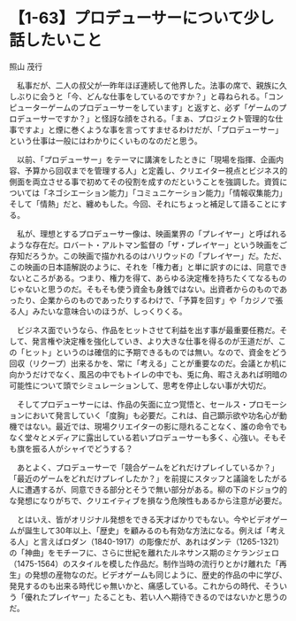 # 【1-63】プロデューサーについて少し話したいこと

<div class="author">照山 茂行</div>

　私事だが、二人の叔父が一昨年ほぼ連続して他界した。法事の席で、親族に久しぶりに会うと「今、どんな仕事をしているのですか？」と尋ねられる。「コンピューターゲームのプロデューサーをしています」と返すと、必ず「ゲームのプロデューサーですか？」と怪訝な顔をされる。「まぁ、プロジェクト管理的な仕事ですよ」と煙に巻くような事を言ってすませるわけだが、「プロデューサー」という仕事は一般にはわかりにくいものなのだと思う。

　以前、「プロデューサー」をテーマに講演をしたときに「現場を指揮、企画内容、予算から回収までを管理する人」と定義し、クリエイター視点とビジネス的側面を両立させる事で初めてその役割を成すのだということを強調した。資質については「ネゴシエーション能力」「コミュニケーション能力」「情報収集能力」そして「情熱」だと、纏めもした。今回、それにちょっと補足して語ることにする。

　私が、理想とするプロデューサー像は、映画業界の「プレイヤー」と呼ばれるような存在だ。ロバート・アルトマン監督の「ザ・プレイヤー」という映画をご存知だろうか。この映画で描かれるのはハリウッドの「プレイヤー」だ。ただ、この映画の日本語解説のように、それを「権力者」と単に訳すのには、同意できないところがある。つまり、権力を得て、あらゆる決定権を持ちたくてなるものじゃないと思うのだ。そもそも使う資金も身銭ではない。出資者からのものであったり、企業からのものであったりするわけで、「予算を回す」や「カジノで張る人」みたいな意味合いのほうが、しっくりくる。

　ビジネス面でいうなら、作品をヒットさせて利益を出す事が最重要任務だ。そして、発言権や決定権を強化していき、より大きな仕事を得るのが王道だが、この「ヒット」というのは確信的に予期できるものでは無い。なので、資金をどう回収（リクープ）出来るかを、常に「考える」ことが重要なのだ。会議とか机に向かうだけでなく、風呂の中でもトイレの中でも、兎に角、暇さえあれば明暗の可能性について頭でシミュレーションして、思考を停止しない事が大切だ。

　そしてプロデューサーには、作品の矢面に立つ覚悟と、セールス・プロモーションにおいて発言していく「度胸」も必要だ。これは、自己顕示欲や功名心が動機ではない。最近では、現場クリエイターの影に隠れることなく、誰の命令でもなく堂々とメディアに露出している若いプロデューサーも多く、心強い。そもそも旗を振る人がシャイでどうする？

　あとよく、プロデューサーで「競合ゲームをどれだけプレイしているか？」「最近のゲームをどれだけプレイしたか？」を前提にスタッフと議論をしたがる人に遭遇するが、同意できる部分とそうで無い部分がある。柳の下のドジョウ的な発想になりがちで、クリエイティブを損なう危険性もあるから注意が必要だ。

　とはいえ、皆がオリジナル発想をできる天才ばかりでもない。今やビデオゲームが誕生して30年以上、「歴史」を顧みるのも有効な方法になる。例えば「考える人」と言えばロダン（1840-1917）の彫像だが、あれはダンテ（1265-1321）の「神曲」をモチーフに、さらに世紀を離れたルネサンス期のミケランジェロ（1475-1564）のスタイルを模した作品だ。制作当時の流行りとかけ離れた「再生」の発想の産物なのだ。ビデオゲームも同じように、歴史的作品の中に学び、発見するのも出来る時代じゃ無いかと、痛感している。これからの時代、そういう「優れたプレイヤー」たることも、若い人へ期待できるのではないかと思うのだ。
